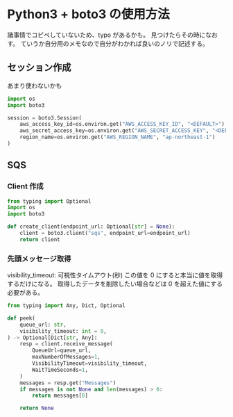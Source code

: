 # Python3 + boto3 の使用方法
諸事情でコピペしていないため、typo があるかも。
見つけたらその時になおす。
ていうか自分用のメモなので自分がわかれば良いのノリで記述する。

## セッション作成
あまり使わないかも

```py
import os
import boto3

session = boto3.Session(
    aws_access_key_id=os.environ.get("AWS_ACCESS_KEY_ID", "<DEFAULT>"),
    aws_secret_access_key=os.environ.get("AWS_SECRET_ACCESS_KEY", "<DEFAULT>"),
    region_name=os.environ.get("AWS_REGION_NAME", "ap-northeast-1")
)
```

## SQS
### Client 作成
```py
from typing import Optional
import os
import boto3

def create_client(endpoint_url: Optional[str] = None):
    client = boto3.client("sqs", endpoint_url=endpoint_url)
    return client
```

### 先頭メッセージ取得
visibility_timeout: 可視性タイムアウト(秒)
この値を 0 にすると本当に値を取得するだけになる。
取得したデータを削除したい場合などは 0 を超えた値にする必要がある。

```py
from typing import Any, Dict, Optional

def peek(
    queue_url: str,
    visibility_timeout: int = 0,
) -> Optional[Dict[str, Any]:
    resp = client.receive_message(
        QueueUrl=queue_url,
        maxNumberOfMessages=1,
        VisibilityTimeout=visibility_timeout,
        WaitTimeSeconds=1,
    )
    messages = resp.get("Messages")
    if messages is not None and len(messages) > 0:
        return messages[0]

    return None
```